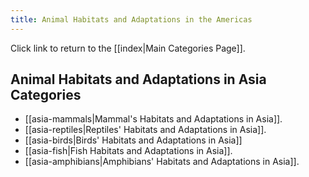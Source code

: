 ```yaml
---
title: Animal Habitats and Adaptations in the Americas
---
```

Click link to return to the [[index|Main Categories Page]].
## Animal Habitats and Adaptations in Asia Categories

- [[asia-mammals|Mammal's Habitats and Adaptations in Asia]].
- [[asia-reptiles|Reptiles' Habitats and Adaptations in Asia]].
- [[asia-birds|Birds' Habitats and Adaptations in Asia]]
- [[asia-fish|Fish Habitats and Adaptations in Asia]].
- [[asia-amphibians|Amphibians' Habitats and Adaptations in Asia]].